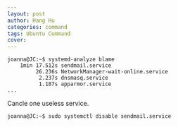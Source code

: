 ```yaml
---
layout: post
author: Hang Hu
categories: command
tags: Ubuntu Command 
cover: 
---
```


```
joanna@JC:~$ systemd-analyze blame
    1min 17.512s sendmail.service
         26.236s NetworkManager-wait-online.service
          2.237s dnsmasq.service
          1.187s apparmor.service
...
```

Cancle one useless service.

```
joanna@JC:~$ sudo systemctl disable sendmail.service
```
